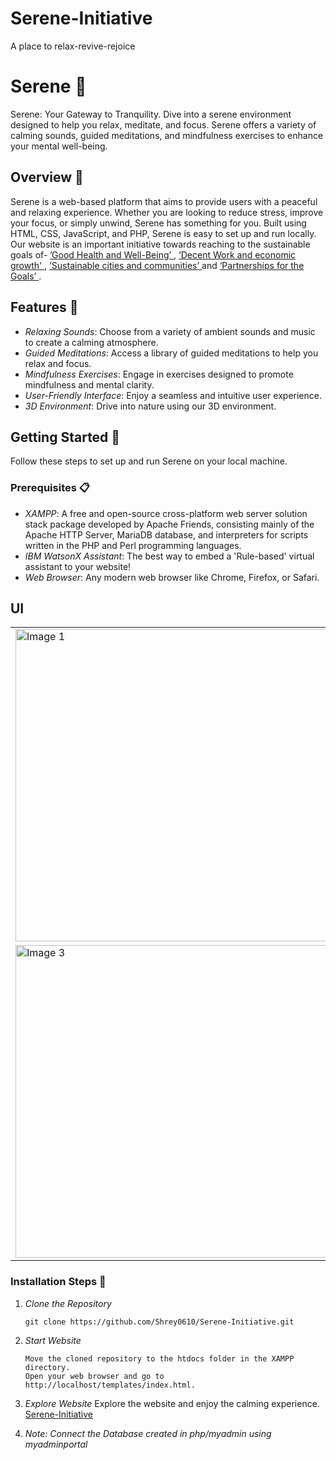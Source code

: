 # Serene-Initiative
A place to relax-revive-rejoice

# Serene 🌿

Serene: Your Gateway to Tranquility. Dive into a serene environment designed to help you relax, meditate, and focus. Serene offers a variety of calming sounds, guided meditations, and mindfulness exercises to enhance your mental well-being.

## Overview 🌟

Serene is a web-based platform that aims to provide users with a peaceful and relaxing experience. Whether you are looking to reduce stress, improve your focus, or simply unwind, Serene has something for you. Built using HTML, CSS, JavaScript, and PHP, Serene is easy to set up and run locally.
Our website is an important initiative towards reaching to the sustainable goals of- <a href='https://sdgs.un.org/goals/goal3' target='_blank'> ’Good Health and Well-Being’ </a>, <a href='https://sdgs.un.org/goals/goal8' target='_blank'> ‘Decent Work and economic growth' </a>, <a href='https://sdgs.un.org/goals/goal11' target='_blank'>’Sustainable cities and communities’ </a> and <a href='https://sdgs.un.org/goals/goal17' target='_blank'>‘Partnerships for the Goals’ </a>.

## Features 🌈

- *Relaxing Sounds*: Choose from a variety of ambient sounds and music to create a calming atmosphere.
- *Guided Meditations*: Access a library of guided meditations to help you relax and focus.
- *Mindfulness Exercises*: Engage in exercises designed to promote mindfulness and mental clarity.
- *User-Friendly Interface*: Enjoy a seamless and intuitive user experience.
- *3D Environment*: Drive into nature using our 3D environment.

## Getting Started 🚀

Follow these steps to set up and run Serene on your local machine.

### Prerequisites 📋

- *XAMPP*: A free and open-source cross-platform web server solution stack package developed by Apache Friends, consisting mainly of the Apache HTTP Server, MariaDB database, and interpreters for scripts written in the PHP and Perl programming languages.
- *IBM WatsonX Assistant*: The best way to embed a 'Rule-based' virtual assistant to your website!
- *Web Browser*: Any modern web browser like Chrome, Firefox, or Safari.   


## UI

<table>
  <tr>
    <td><img src="https://github.com/user-attachments/assets/1eb68bbc-c061-4a3b-b65b-123efd3e3b5c" alt="Image 1" width="500" height="500"></td>
    <td><img src="https://github.com/user-attachments/assets/95887aa3-748e-4608-b86e-2c57850ea402" alt="Image 2" width="500" height="500"></td>
  </tr>
  <tr>
    <td><img src="https://github.com/user-attachments/assets/d0a193a1-c260-42c0-a6cc-f54bfb3d50c9" alt="Image 3" width="500" height="500"></td>
    <td><img src="https://github.com/user-attachments/assets/e5237bb4-6f91-427f-9c76-941b62f32160" alt="Image 4" width="500" height="500"></td>
  </tr>
</table>


### Installation Steps 🔧

1. *Clone the Repository*
   ```
   git clone https://github.com/Shrey0610/Serene-Initiative.git
   ```
2. *Start Website*
    ```Open XAMPP and start the Apache server.
    Move the cloned repository to the htdocs folder in the XAMPP directory.
    Open your web browser and go to http://localhost/templates/index.html.

3. *Explore Website*
    Explore the website and enjoy the calming experience.
    [Serene-Initiative](https://serene-initiative.netlify.app/)

4. *Note: Connect the Database created in php/myadmin using myadminportal* 
